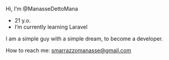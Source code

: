 Hi, I’m @ManasseDettoMana
- 21 y.o.
- I’m currently learning Laravel

I am a simple guy with a simple dream, to become a developer.

How to reach me: smarrazzomanasse@gmail.com
